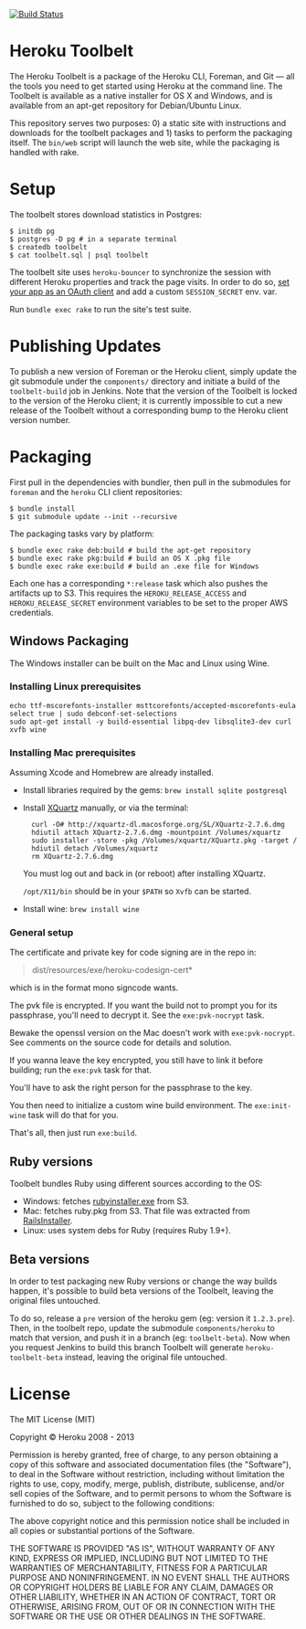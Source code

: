 [![Build Status](https://travis-ci.org/heroku/toolbelt.png)](https://travis-ci.org/heroku/toolbelt)

# Heroku Toolbelt

The Heroku Toolbelt is a package of the Heroku CLI, Foreman, and Git —
all the tools you need to get started using Heroku at the command
line. The Toolbelt is available as a native installer for OS X and
Windows, and is available from an apt-get repository for Debian/Ubuntu
Linux.

This repository serves two purposes: 0) a static site with
instructions and downloads for the toolbelt packages and 1) tasks
to perform the packaging itself. The `bin/web` script will launch the
web site, while the packaging is handled with rake.

# Setup

The toolbelt stores download statistics in Postgres:

    $ initdb pg
    $ postgres -D pg # in a separate terminal
    $ createdb toolbelt
    $ cat toolbelt.sql | psql toolbelt

The toolbelt site uses `heroku-bouncer` to synchronize the session with different Heroku properties and track the page visits. In order to do so, [set your app as an OAuth client](https://github.com/heroku/heroku-bouncer#use) and add a custom `SESSION_SECRET` env. var.

Run `bundle exec rake` to run the site's test suite.

# Publishing Updates

To publish a new version of Foreman or the Heroku client, simply
update the git submodule under the `components/` directory and
initiate a build of the `toolbelt-build` job in Jenkins. Note that the
version of the Toolbelt is locked to the version of the Heroku client;
it is currently impossible to cut a new release of the Toolbelt
without a corresponding bump to the Heroku client version number.

# Packaging

First pull in the dependencies with bundler, then pull in the
submodules for `foreman` and the `heroku` CLI client repositories:

    $ bundle install
    $ git submodule update --init --recursive

The packaging tasks vary by platform:

    $ bundle exec rake deb:build # build the apt-get repository
    $ bundle exec rake pkg:build # build an OS X .pkg file
    $ bundle exec rake exe:build # build an .exe file for Windows

Each one has a corresponding `*:release` task which also pushes the
artifacts up to S3. This requires the `HEROKU_RELEASE_ACCESS` and
`HEROKU_RELEASE_SECRET` environment variables to be set to the proper
AWS credentials.

## Windows Packaging

The Windows installer can be built on the Mac and Linux using Wine.

### Installing Linux prerequisites

    echo ttf-mscorefonts-installer msttcorefonts/accepted-mscorefonts-eula select true | sudo debconf-set-selections
    sudo apt-get install -y build-essential libpq-dev libsqlite3-dev curl xvfb wine

### Installing Mac prerequisites

Assuming Xcode and Homebrew are already installed.

* Install libraries required by the gems: `brew install sqlite postgresql`

* Install [XQuartz](http://xquartz.macosforge.org/) manually, or via the terminal:

        curl -O# http://xquartz-dl.macosforge.org/SL/XQuartz-2.7.6.dmg
        hdiutil attach XQuartz-2.7.6.dmg -mountpoint /Volumes/xquartz
        sudo installer -store -pkg /Volumes/xquartz/XQuartz.pkg -target /
        hdiutil detach /Volumes/xquartz
        rm XQuartz-2.7.6.dmg

  You must log out and back in (or reboot) after installing XQuartz.

  `/opt/X11/bin` should be in your `$PATH` so `Xvfb` can be started.

* Install wine: `brew install wine`


### General setup

The certificate and private key for code signing are in the repo in:

> dist/resources/exe/heroku-codesign-cert*

which is in the format mono signcode wants.

The pvk file is encrypted. If you want the build not to prompt you for
its passphrase, you'll need to decrypt it. See the `exe:pvk-nocrypt` task.

Bewake the openssl version on the Mac doesn't work with `exe:pvk-nocrypt`.
See comments on the source code for details and solution.

If you wanna leave the key encrypted, you still have to link it before
building; run the `exe:pvk` task for that.

You'll have to ask the right person for the passphrase to the key.

You then need to initialize a custom wine build environment. The `exe:init-wine`
task will do that for you.

That's all, then just run `exe:build`.


## Ruby versions

Toolbelt bundles Ruby using different sources according to the OS:

- Windows: fetches [rubyinstaller.exe](http://rubyinstaller.org/) from S3.
- Mac: fetches ruby.pkg from S3. That file was extracted from
[RailsInstaller](http://railsinstaller.org/en).
- Linux: uses system debs for Ruby (requires Ruby 1.9+).


## Beta versions

In order to test packaging new Ruby versions or change the way builds happen,
it's possible to build beta versions of the Toolbelt, leaving the original
files untouched.

To do so, release a `pre` version of the heroku gem (eg: version it `1.2.3.pre`).
Then, in the toolbelt repo, update the submodule `components/heroku` to match
that version, and push it in a branch (eg: `toolbelt-beta`). Now when you request
Jenkins to build this branch Toolbelt will generate `heroku-toolbelt-beta`
instead, leaving the original file untouched.


# License

The MIT License (MIT)

Copyright © Heroku 2008 - 2013

Permission is hereby granted, free of charge, to any person obtaining
a copy of this software and associated documentation files (the
"Software"), to deal in the Software without restriction, including
without limitation the rights to use, copy, modify, merge, publish,
distribute, sublicense, and/or sell copies of the Software, and to
permit persons to whom the Software is furnished to do so, subject to
the following conditions:

The above copyright notice and this permission notice shall be
included in all copies or substantial portions of the Software.

THE SOFTWARE IS PROVIDED "AS IS", WITHOUT WARRANTY OF ANY KIND,
EXPRESS OR IMPLIED, INCLUDING BUT NOT LIMITED TO THE WARRANTIES OF
MERCHANTABILITY, FITNESS FOR A PARTICULAR PURPOSE AND NONINFRINGEMENT.
IN NO EVENT SHALL THE AUTHORS OR COPYRIGHT HOLDERS BE LIABLE FOR ANY
CLAIM, DAMAGES OR OTHER LIABILITY, WHETHER IN AN ACTION OF CONTRACT,
TORT OR OTHERWISE, ARISING FROM, OUT OF OR IN CONNECTION WITH THE
SOFTWARE OR THE USE OR OTHER DEALINGS IN THE SOFTWARE.
